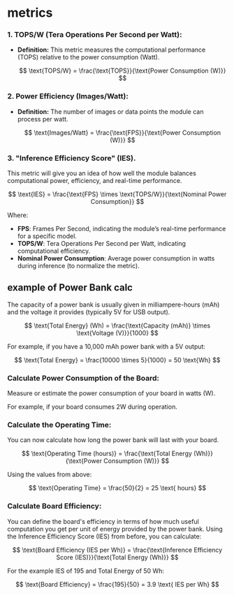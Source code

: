 # metrics


### 1. **TOPS/W (Tera Operations Per Second per Watt):**
   - **Definition:** This metric measures the computational performance (TOPS) relative to the power consumption (Watt).

     $$
     \text{TOPS/W} = \frac{\text{TOPS}}{\text{Power Consumption (W)}}
     $$


### 2. **Power Efficiency (Images/Watt):**
   - **Definition:** The number of images or data points the module can process per watt.
   
     $$
     \text{Images/Watt} = \frac{\text{FPS}}{\text{Power Consumption (W)}}
     $$



### 3. **"Inference Efficiency Score" (IES)**. 
This metric will give you an idea of how well the module balances computational power, efficiency, and real-time performance.


$$
\text{IES} = \frac{\text{FPS} \times \text{TOPS/W}}{\text{Nominal Power Consumption}}
$$

Where:
- **FPS**: Frames Per Second, indicating the module’s real-time performance for a specific model.
- **TOPS/W**: Tera Operations Per Second per Watt, indicating computational efficiency.
- **Nominal Power Consumption**: Average power consumption in watts during inference (to normalize the metric).



## example of Power Bank calc

   The capacity of a power bank is usually given in milliampere-hours (mAh) and the voltage it provides (typically 5V for USB output). 

   $$
   \text{Total Energy} (Wh) = \frac{\text{Capacity (mAh)} \times \text{Voltage (V)}}{1000}
   $$

   For example, if you have a 10,000 mAh power bank with a 5V output:

   $$
   \text{Total Energy} = \frac{10000 \times 5}{1000} = 50 \text{Wh}
   $$

### **Calculate Power Consumption of the Board:**
   Measure or estimate the power consumption of your board in watts (W).

   For example, if your board consumes 2W during operation.

### **Calculate the Operating Time:**
   You can now calculate how long the power bank will last with your board.

   $$
   \text{Operating Time (hours)} = \frac{\text{Total Energy (Wh)}}{\text{Power Consumption (W)}}
   $$

   Using the values from above:

   $$
   \text{Operating Time} = \frac{50}{2} = 25 \text{ hours}
   $$

### **Calculate Board Efficiency:**
   You can define the board's efficiency in terms of how much useful computation you get per unit of energy provided by the power bank. Using the Inference Efficiency Score (IES) from before, you can calculate:

   $$
   \text{Board Efficiency (IES per Wh)} = \frac{\text{Inference Efficiency Score (IES)}}{\text{Total Energy (Wh)}}
   $$

   For the example IES of 195 and Total Energy of 50 Wh:

   $$
   \text{Board Efficiency} = \frac{195}{50} = 3.9 \text{ IES per Wh}
   $$

